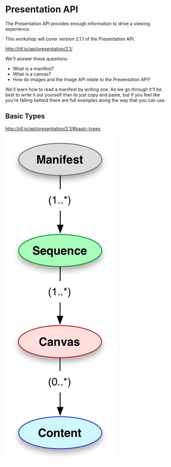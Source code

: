 # Presentation API

The Presentation API provides enough information to drive a viewing experience.

This workshop will cover version 2.1.1 of the Presentation API.

http://iiif.io/api/presentation/2.1/

We'll answer these questions:
- What is a manifest?
- What is a canvas?
- How do images and the Image API relate to the Presentation API?

We'll learn how to read a manifest by writing one. As we go through it'll be best to write it out yourself than to just copy and paste, but if you feel like you're falling behind there are full examples along the way that you can use.

<!-- - #todo:730 what other learning objectives should we have for Presentation? -->

## Basic Types

http://iiif.io/api/presentation/2.1/#basic-types

<img src="../assets/images/basic-types.png" id="basic-types">
